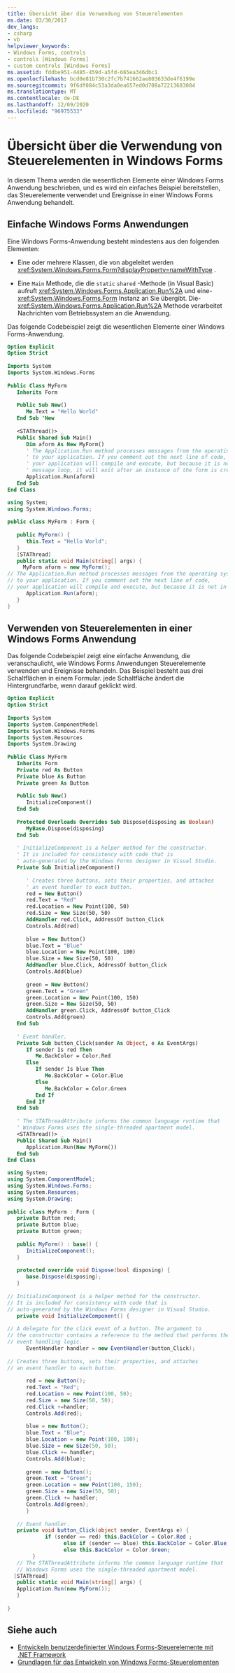 ```yaml
---
title: Übersicht über die Verwendung von Steuerelementen
ms.date: 03/30/2017
dev_langs:
- csharp
- vb
helpviewer_keywords:
- Windows Forms, controls
- controls [Windows Forms]
- custom controls [Windows Forms]
ms.assetid: fddbe951-4485-459d-a5fd-665ea346dbc1
ms.openlocfilehash: bcd0e81b730c2fc7b741662ae803633de4f6199e
ms.sourcegitcommit: 9f6df084c53a3da0ea657ed0d708a72213683084
ms.translationtype: MT
ms.contentlocale: de-DE
ms.lasthandoff: 12/09/2020
ms.locfileid: "96975533"
---
```

# <a name="overview-of-using-controls-in-windows-forms"></a>Übersicht über die Verwendung von Steuerelementen in Windows Forms
In diesem Thema werden die wesentlichen Elemente einer Windows Forms Anwendung beschrieben, und es wird ein einfaches Beispiel bereitstellen, das Steuerelemente verwendet und Ereignisse in einer Windows Forms Anwendung behandelt.  
  
## <a name="simple-windows-forms-applications"></a>Einfache Windows Forms Anwendungen  
 Eine Windows Forms-Anwendung besteht mindestens aus den folgenden Elementen:  
  
- Eine oder mehrere Klassen, die von abgeleitet werden <xref:System.Windows.Forms.Form?displayProperty=nameWithType> .  
  
- Eine `Main` Methode, die die `static` `shared` -Methode (in Visual Basic) aufruft <xref:System.Windows.Forms.Application.Run%2A> und eine- <xref:System.Windows.Forms.Form> Instanz an Sie übergibt. Die- <xref:System.Windows.Forms.Application.Run%2A> Methode verarbeitet Nachrichten vom Betriebssystem an die Anwendung.  
  
 Das folgende Codebeispiel zeigt die wesentlichen Elemente einer Windows Forms-Anwendung.  
  
```vb  
Option Explicit  
Option Strict  
  
Imports System  
Imports System.Windows.Forms  
  
Public Class MyForm  
   Inherits Form  
  
   Public Sub New()  
      Me.Text = "Hello World"  
   End Sub 'New  
  
   <STAThread()> _  
   Public Shared Sub Main()  
      Dim aform As New MyForm()  
      ' The Application.Run method processes messages from the operating system
      ' to your application. If you comment out the next line of code,
      ' your application will compile and execute, but because it is not in the  
      ' message loop, it will exit after an instance of the form is created.  
      Application.Run(aform)  
   End Sub  
End Class  
```  
  
```csharp  
using System;  
using System.Windows.Forms;  
  
public class MyForm : Form {  
  
   public MyForm() {  
      this.Text = "Hello World";  
   }  
   [STAThread]  
   public static void Main(string[] args) {  
     MyForm aform = new MyForm();  
// The Application.Run method processes messages from the operating system
// to your application. If you comment out the next line of code,
// your application will compile and execute, but because it is not in the // message loop, it will exit after an instance of the form is created.  
      Application.Run(aform);  
   }  
}  
```  
  
## <a name="using-controls-in-a-windows-forms-application"></a>Verwenden von Steuerelementen in einer Windows Forms Anwendung  
 Das folgende Codebeispiel zeigt eine einfache Anwendung, die veranschaulicht, wie Windows Forms Anwendungen Steuerelemente verwenden und Ereignisse behandeln. Das Beispiel besteht aus drei Schaltflächen in einem Formular. jede Schaltfläche ändert die Hintergrundfarbe, wenn darauf geklickt wird.  
  
```vb  
Option Explicit  
Option Strict  
  
Imports System  
Imports System.ComponentModel  
Imports System.Windows.Forms  
Imports System.Resources  
Imports System.Drawing  
  
Public Class MyForm  
   Inherits Form  
   Private red As Button  
   Private blue As Button  
   Private green As Button  
  
   Public Sub New()  
      InitializeComponent()  
   End Sub  
  
   Protected Overloads Overrides Sub Dispose(disposing as Boolean)  
      MyBase.Dispose(disposing)  
   End Sub  
  
   ' InitializeComponent is a helper method for the constructor.
   ' It is included for consistency with code that is
   ' auto-generated by the Windows Forms designer in Visual Studio.
   Private Sub InitializeComponent()  
  
      ' Creates three buttons, sets their properties, and attaches  
      ' an event handler to each button.  
      red = New Button()  
      red.Text = "Red"  
      red.Location = New Point(100, 50)  
      red.Size = New Size(50, 50)  
      AddHandler red.Click, AddressOf button_Click  
      Controls.Add(red)  
  
      blue = New Button()  
      blue.Text = "Blue"  
      blue.Location = New Point(100, 100)  
      blue.Size = New Size(50, 50)  
      AddHandler blue.Click, AddressOf button_Click  
      Controls.Add(blue)  
  
      green = New Button()  
      green.Text = "Green"  
      green.Location = New Point(100, 150)  
      green.Size = New Size(50, 50)  
      AddHandler green.Click, AddressOf button_Click  
      Controls.Add(green)  
   End Sub  
  
   ' Event handler.  
   Private Sub button_Click(sender As Object, e As EventArgs)  
      If sender Is red Then  
         Me.BackColor = Color.Red  
      Else  
         If sender Is blue Then  
            Me.BackColor = Color.Blue  
         Else  
            Me.BackColor = Color.Green  
         End If  
      End If
   End Sub  
  
   ' The STAThreadAttribute informs the common language runtime that  
   ' Windows Forms uses the single-threaded apartment model.  
   <STAThread()> _  
   Public Shared Sub Main()  
      Application.Run(New MyForm())  
   End Sub  
End Class  
```  
  
```csharp  
using System;  
using System.ComponentModel;  
using System.Windows.Forms;  
using System.Resources;  
using System.Drawing;  
  
public class MyForm : Form {  
   private Button red;  
   private Button blue;  
   private Button green;  
  
   public MyForm() : base() {
      InitializeComponent();
   }  
  
   protected override void Dispose(bool disposing) {  
      base.Dispose(disposing);  
   }  
  
// InitializeComponent is a helper method for the constructor.
// It is included for consistency with code that is
// auto-generated by the Windows Forms designer in Visual Studio.
   private void InitializeComponent() {  
  
// A delegate for the click event of a button. The argument to
// the constructor contains a reference to the method that performs the
// event handling logic.  
      EventHandler handler = new EventHandler(button_Click);  
  
// Creates three buttons, sets their properties, and attaches  
// an event handler to each button.  
  
      red = new Button();  
      red.Text = "Red";  
      red.Location = new Point(100, 50);  
      red.Size = new Size(50, 50);  
      red.Click +=handler;  
      Controls.Add(red);  
  
      blue = new Button();  
      blue.Text = "Blue";  
      blue.Location = new Point(100, 100);  
      blue.Size = new Size(50, 50);  
      blue.Click += handler;  
      Controls.Add(blue);  
  
      green = new Button();  
      green.Text = "Green";  
      green.Location = new Point(100, 150);  
      green.Size = new Size(50, 50);  
      green.Click += handler;  
      Controls.Add(green);
      }  
  
   // Event handler.  
   private void button_Click(object sender, EventArgs e) {  
            if (sender == red) this.BackColor = Color.Red ;  
                  else if (sender == blue) this.BackColor = Color.Blue;  
                  else this.BackColor = Color.Green;  
        }  
   // The STAThreadAttribute informs the common language runtime that  
   // Windows Forms uses the single-threaded apartment model.  
  [STAThread]  
   public static void Main(string[] args) {  
   Application.Run(new MyForm());  
   }  
  
}  
```  
  
## <a name="see-also"></a>Siehe auch

- [Entwickeln benutzerdefinierter Windows Forms-Steuerelemente mit .NET Framework](developing-custom-windows-forms-controls.md)
- [Grundlagen für das Entwickeln von Windows Forms-Steuerelementen](windows-forms-control-development-basics.md)
